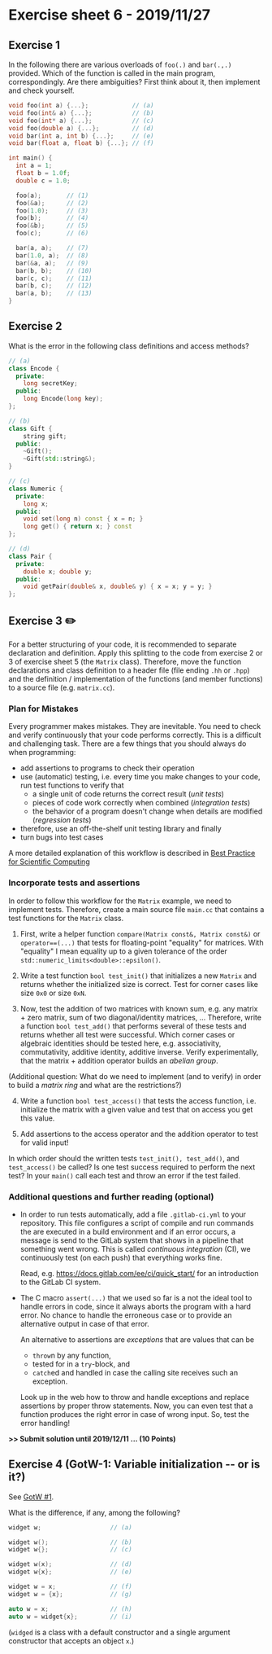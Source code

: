 # Exercise sheet 6 - 2019/11/27

## Exercise 1
In the following there are various overloads of `foo(.)` and `bar(.,.)` provided. Which of the function is called in the
main program, correspondingly. Are there ambiguities? First think about it, then implement and check yourself.
```c++
void foo(int a) {...};            // (a)
void foo(int& a) {...};           // (b)
void foo(int* a) {...};           // (c)
void foo(double a) {...};         // (d)
void bar(int a, int b) {...};     // (e)
void bar(float a, float b) {...}; // (f)

int main() {
  int a = 1;
  float b = 1.0f;
  double c = 1.0;

  foo(a);       // (1)
  foo(&a);      // (2)
  foo(1.0);     // (3)
  foo(b);       // (4)
  foo(&b);      // (5)
  foo(c);       // (6)

  bar(a, a);    // (7)
  bar(1.0, a);  // (8)
  bar(&a, a);   // (9)
  bar(b, b);    // (10)
  bar(c, c);    // (11)
  bar(b, c);    // (12)
  bar(a, b);    // (13)
}
```


## Exercise 2
What is the error in the following class definitions and access methods?
```c++
// (a)
class Encode {
  private:
    long secretKey;
  public:
    long Encode(long key);
};

// (b)
class Gift {
    string gift;
  public:
    ~Gift();
    ~Gift(std::string&);
}

// (c)
class Numeric {
  private:
    long x;
  public:
    void set(long n) const { x = n; }
    long get() { return x; } const
};

// (d)
class Pair {
  private:
    double x; double y;
  public:
    void getPair(double& x, double& y) { x = x; y = y; }
};
```


## Exercise 3 :pencil2:
For a better structuring of your code, it is recommended to separate declaration and definition. Apply this
splitting to the code from exercise 2 or 3 of exercise sheet 5 (the `Matrix` class). Therefore, move the function
declarations and class definition to a header file (file ending `.hh` or `.hpp`) and the definition / implementation
of the functions (and member functions) to a source file (e.g. `matrix.cc`).

### Plan for Mistakes
Every programmer makes mistakes. They are inevitable. You need to check and verify continuously that your code performs correctly.
This is a difficult and challenging task. There are a few things that you should always do when programming:
- add assertions to programs to check their operation
- use (automatic) testing, i.e. every time you make changes to your code, run test functions to verify that
    * a single unit of code returns the correct result (*unit tests*)
    * pieces of code work correctly when combined (*integration tests*)
    * the behavior of a program doesn't change when details are modified (*regression tests*)
- therefore, use an off-the-shelf unit testing library and finally
- turn bugs into test cases

A more detailed explanation of this workflow is described in
[Best Practice for Scientific Computing](https://doi.org/10.1371/journal.pbio.1001745)

### Incorporate tests and assertions
In order to follow this workflow for the `Matrix` example, we need to implement tests.
Therefore, create a main source file `main.cc` that contains a test functions for the `Matrix` class.

1. First, write a helper function `compare(Matrix const&, Matrix const&)` or `operator==(...)` that tests for floating-point "equality" for matrices.
   With "equality" I mean equality up to a given tolerance of the order `std::numeric_limits<double>::epsilon()`.

2. Write a test function `bool test_init()` that initializes a new `Matrix` and returns whether the initialized size is correct. Test for corner
   cases like size `0x0` or size `0xN`.

3. Now, test the addition of two matrices with known sum, e.g. any matrix + zero matrix, sum of two diagonal/identity matrices, ...
   Therefore, write a function `bool test_add()` that performs several of these tests and returns whether all test were successful.
   Which corner cases or algebraic identities should be tested here, e.g. associativity, commutativity, additive identity, additive inverse.
   Verify experimentally, that the matrix + addition operator builds an *abelian group*.

  (Additional question: What do we need to implement (and to verify) in order to build a *matrix ring* and what are the restrictions?)

4. Write a function `bool test_access()` that tests the access function, i.e. initialize the matrix with a given value and test that on access
   you get this value.

5. Add assertions to the access operator and the addition operator to test for valid input!

In which order should the written tests `test_init(), test_add()`, and `test_access()` be called? Is one test success required to perform the
next test? In your `main()` call each test and throw an error if the test failed.

### Additional questions and further reading (optional)
- In order to run tests automatically, add a file `.gitlab-ci.yml` to your repository. This file configures a script of compile and run commands
  the are executed in a build environment and if an error occurs, a message is send to the GitLab system that shows in a pipeline that something
  went wrong. This is called *continuous integration* (CI), we continuously test (on each push) that everything works fine.

  Read, e.g. https://docs.gitlab.com/ee/ci/quick_start/ for an introduction to the GitLab CI system.

- The C macro `assert(...)` that we used so far is a not the ideal tool to handle errors in code, since it always
  aborts the program with a hard error. No chance to handle the erroneous case or to provide an alternative output
  in case of that error.

  An alternative to assertions are *exceptions* that are values that can be
    * `throw`n by any function,
    * tested for in a `try`-block, and
    * `catch`ed and handled in case the calling site receives such an exception.

  Look up in the web how to throw and handle exceptions and replace assertions by proper throw statements. Now,
  you can even test that a function produces the right error in case of wrong input. So, test the error handling!

**>> Submit solution until 2019/12/11 ... (10 Points)**


## Exercise 4 (GotW-1: Variable initialization -- or is it?)
See [GotW #1](https://herbsutter.com/2013/05/09/gotw-1-solution/).

What is the difference, if any, among the following?
```c++
widget w;                   // (a)

widget w();                 // (b)
widget w{};                 // (c)

widget w(x);                // (d)
widget w{x};                // (e)

widget w = x;               // (f)
widget w = {x};             // (g)

auto w = x;                 // (h)
auto w = widget{x};         // (i)
```
(`widged` is a class with a default constructor and a single argument constructor that accepts an object `x`.)
